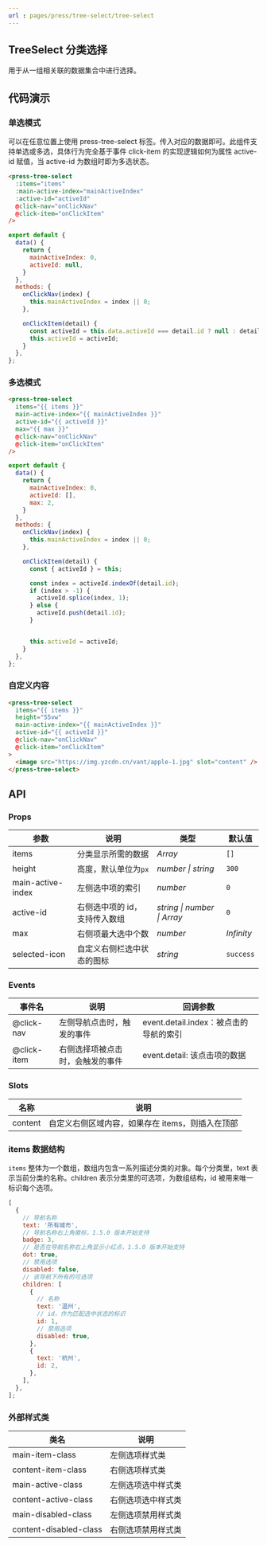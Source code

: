 ```yaml
---
url : pages/press/tree-select/tree-select
---
```


## TreeSelect 分类选择

用于从一组相关联的数据集合中进行选择。


## 代码演示

### 单选模式

可以在任意位置上使用 press-tree-select 标签。传入对应的数据即可。此组件支持单选或多选，具体行为完全基于事件 click-item 的实现逻辑如何为属性 active-id 赋值，当 active-id 为数组时即为多选状态。

```html
<press-tree-select
  :items="items"
  :main-active-index="mainActiveIndex"
  :active-id="activeId"
  @click-nav="onClickNav"
  @click-item="onClickItem"
/>
```

```javascript
export default {
  data() {
    return {
      mainActiveIndex: 0,
      activeId: null,
    }
  },
  methods: {
    onClickNav(index) {
      this.mainActiveIndex = index || 0;
    },

    onClickItem(detail) {
      const activeId = this.data.activeId === detail.id ? null : detail.id;
      this.activeId = activeId;
    }
  },
};
```

### 多选模式

```html
<press-tree-select
  items="{{ items }}"
  main-active-index="{{ mainActiveIndex }}"
  active-id="{{ activeId }}"
  max="{{ max }}"
  @click-nav="onClickNav"
  @click-item="onClickItem"
/>
```

```javascript
export default {
  data() {
    return {
      mainActiveIndex: 0,
      activeId: [],
      max: 2,
    }
  },
  methods: {
    onClickNav(index) {
      this.mainActiveIndex = index || 0;
    },

    onClickItem(detail) {
      const { activeId } = this;

      const index = activeId.indexOf(detail.id);
      if (index > -1) {
        activeId.splice(index, 1);
      } else {
        activeId.push(detail.id);
      }


      this.activeId = activeId;
    }
  },
};
```

### 自定义内容

```html
<press-tree-select
  items="{{ items }}"
  height="55vw"
  main-active-index="{{ mainActiveIndex }}"
  active-id="{{ activeId }}"
  @click-nav="onClickNav"
  @click-item="onClickItem"
>
  <image src="https://img.yzcdn.cn/vant/apple-1.jpg" slot="content" />
</press-tree-select>
```

## API

### Props

| 参数              | 说明                          | 类型                        | 默认值     |
| ----------------- | ----------------------------- | --------------------------- | ---------- |
| items             | 分类显示所需的数据            | _Array_                     | `[]`       |
| height            | 高度，默认单位为`px`          | _number \| string_          | `300`      |
| main-active-index | 左侧选中项的索引              | _number_                    | `0`        |
| active-id         | 右侧选中项的 id，支持传入数组 | _string \| number \| Array_ | `0`        |
| max               | 右侧项最大选中个数            | _number_                    | _Infinity_ |
| selected-icon     | 自定义右侧栏选中状态的图标    | _string_                    | `success`  |

### Events

| 事件名      | 说明                             | 回调参数                               |
| ----------- | -------------------------------- | -------------------------------------- |
| @click-nav  | 左侧导航点击时，触发的事件       | event.detail.index：被点击的导航的索引 |
| @click-item | 右侧选择项被点击时，会触发的事件 | event.detail: 该点击项的数据           |

### Slots

| 名称    | 说明                                             |
| ------- | ------------------------------------------------ |
| content | 自定义右侧区域内容，如果存在 items，则插入在顶部 |

### items 数据结构

`items` 整体为一个数组，数组内包含一系列描述分类的对象。每个分类里，text 表示当前分类的名称。children 表示分类里的可选项，为数组结构，id 被用来唯一标识每个选项。

```javascript
[
  {
    // 导航名称
    text: '所有城市',
    // 导航名称右上角徽标，1.5.0 版本开始支持
    badge: 3,
    // 是否在导航名称右上角显示小红点，1.5.0 版本开始支持
    dot: true,
    // 禁用选项
    disabled: false,
    // 该导航下所有的可选项
    children: [
      {
        // 名称
        text: '温州',
        // id，作为匹配选中状态的标识
        id: 1,
        // 禁用选项
        disabled: true,
      },
      {
        text: '杭州',
        id: 2,
      },
    ],
  },
];
```

### 外部样式类

| 类名                   | 说明               |
| ---------------------- | ------------------ |
| main-item-class        | 左侧选项样式类     |
| content-item-class     | 右侧选项样式类     |
| main-active-class      | 左侧选项选中样式类 |
| content-active-class   | 右侧选项选中样式类 |
| main-disabled-class    | 左侧选项禁用样式类 |
| content-disabled-class | 右侧选项禁用样式类 |
